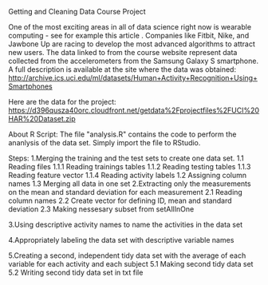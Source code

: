 Getting and Cleaning Data Course Project

One of the most exciting areas in all of data science right now is wearable computing - see for example this article .
Companies like Fitbit, Nike, and Jawbone Up are racing to develop the most advanced algorithms to attract new users.
The data linked to from the course website represent data collected from the accelerometers from the Samsung Galaxy S smartphone.
A full description is available at the site where the data was obtained:
http://archive.ics.uci.edu/ml/datasets/Human+Activity+Recognition+Using+Smartphones

Here are the data for the project:
https://d396qusza40orc.cloudfront.net/getdata%2Fprojectfiles%2FUCI%20HAR%20Dataset.zip

About R Script:
  The file "analysis.R" contains the code to perform the ananlysis of the data set. Simply import the file
  to RStudio.
  
  Steps:
  1.Merging the training and the test sets to create one data set.
    1.1 Reading files
    1.1.1 Reading trainings tables
    1.1.2 Reading testing tables
    1.1.3 Reading feature vector
    1.1.4 Reading activity labels
    1.2 Assigning column names
    1.3 Merging all data in one set
  2.Extracting only the measurements on the mean and standard deviation for each measurement
    2.1 Reading column names
    2.2 Create vector for defining ID, mean and standard deviation
    2.3 Making nessesary subset from setAllInOne

  3.Using descriptive activity names to name the activities in the data set
  
  4.Appropriately labeling the data set with descriptive variable names
  
  5.Creating a second, independent tidy data set with the average of each variable for each activity and each subject
    5.1 Making second tidy data set
    5.2 Writing second tidy data set in txt file
